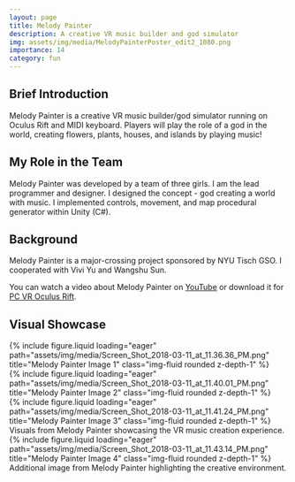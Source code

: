 ```yaml
---
layout: page
title: Melody Painter
description: A creative VR music builder and god simulator
img: assets/img/media/MelodyPainterPoster_edit2_1080.png
importance: 14
category: fun
---
```


## Brief Introduction

Melody Painter is a creative VR music builder/god simulator running on Oculus Rift and MIDI keyboard. Players will play the role of a god in the world, creating flowers, plants, houses, and islands by playing music!

## My Role in the Team

Melody Painter was developed by a team of three girls. I am the lead programmer and designer. I designed the concept - god creating a world with music. I implemented controls, movement, and map procedural generator within Unity (C#).

## Background

Melody Painter is a major-crossing project sponsored by NYU Tisch GSO. I cooperated with Vivi Yu and Wangshu Sun.

You can watch a video about Melody Painter on [YouTube](https://www.youtube.com/watch?v=ClW8zM3pOfs) or download it for [PC VR Oculus Rift](https://www.dropbox.com/s/ccgabl1npro2owg/MelodyPainter_PC_VR_OculusRift.zip?dl=0).

## Visual Showcase

<div class="row">
    <div class="col-sm mt-3 mt-md-0">
        {% include figure.liquid loading="eager" path="assets/img/media/Screen_Shot_2018-03-11_at_11.36.36_PM.png" title="Melody Painter Image 1" class="img-fluid rounded z-depth-1" %}
    </div>
    <div class="col-sm mt-3 mt-md-0">
        {% include figure.liquid loading="eager" path="assets/img/media/Screen_Shot_2018-03-11_at_11.40.01_PM.png" title="Melody Painter Image 2" class="img-fluid rounded z-depth-1" %}
    </div>
    <div class="col-sm mt-3 mt-md-0">
        {% include figure.liquid loading="eager" path="assets/img/media/Screen_Shot_2018-03-11_at_11.41.24_PM.png" title="Melody Painter Image 3" class="img-fluid rounded z-depth-1" %}
    </div>
</div>
<div class="caption">
    Visuals from Melody Painter showcasing the VR music creation experience.
</div>

<div class="row">
    <div class="col-sm mt-3 mt-md-0">
        {% include figure.liquid loading="eager" path="assets/img/media/Screen_Shot_2018-03-11_at_11.43.14_PM.png" title="Melody Painter Image 4" class="img-fluid rounded z-depth-1" %}
    </div>
</div>
<div class="caption">
    Additional image from Melody Painter highlighting the creative environment.
</div>
